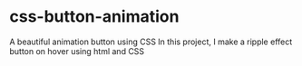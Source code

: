 # css-button-animation
A beautiful animation button using CSS
In this project, I make a ripple effect button on hover using html and CSS
